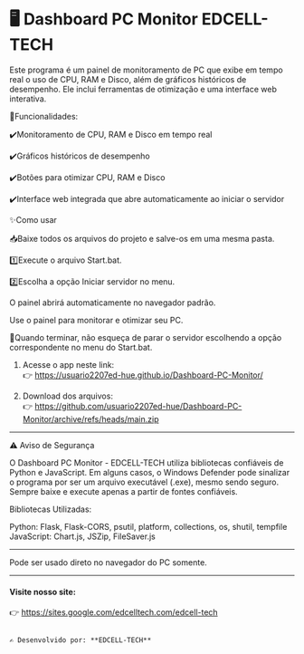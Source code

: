 # 🖥️ Dashboard PC Monitor  EDCELL-TECH

Este programa é um painel de monitoramento de PC que exibe em tempo real o uso de CPU, RAM e Disco, além de gráficos históricos de desempenho. Ele inclui ferramentas de otimização e uma interface web interativa.

📝Funcionalidades:

✔️Monitoramento de CPU, RAM e Disco em tempo real

✔️Gráficos históricos de desempenho

✔️Botões para otimizar CPU, RAM e Disco

✔️Interface web integrada que abre automaticamente ao iniciar o servidor

✨Como usar

📥Baixe todos os arquivos do projeto e salve-os em uma mesma pasta.

1️⃣Execute o arquivo Start.bat.

2️⃣Escolha a opção Iniciar servidor no menu.

O painel abrirá automaticamente no navegador padrão.

Use o painel para monitorar e otimizar seu PC.

📌Quando terminar, não esqueça de parar o servidor escolhendo a opção correspondente no menu do Start.bat.

1. Acesse o app neste link:  
   👉 https://usuario2207ed-hue.github.io/Dashboard-PC-Monitor/

2. Download dos arquivos:  
   👉 https://github.com/usuario2207ed-hue/Dashboard-PC-Monitor/archive/refs/heads/main.zip

---

⚠️ Aviso de Segurança

O Dashboard PC Monitor - EDCELL-TECH utiliza bibliotecas confiáveis de Python e JavaScript. Em alguns casos, o Windows Defender pode sinalizar o programa por ser um arquivo executável (.exe), mesmo sendo seguro. Sempre baixe e execute apenas a partir de fontes confiáveis.

Bibliotecas Utilizadas:

Python: Flask, Flask-CORS, psutil, platform, collections, os, shutil, tempfile
JavaScript: Chart.js, JSZip, FileSaver.js

---

Pode ser usado direto no navegador do PC somente.

---
 

#### Visite nosso site: 

   👉 https://sites.google.com/edcelltech.com/edcell-tech

```

✍️ Desenvolvido por: **EDCELL-TECH**
